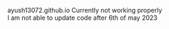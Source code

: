ayush13072.github.io
Currently not working properly 
<br>
I am not able to update code after 6th of may 2023
